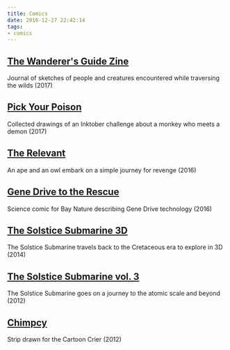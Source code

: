 ```yaml
---
title: Comics
date: 2016-12-27 22:42:14
tags:
- comics
---
```

## [The Wanderer's Guide Zine](/2017/06/21/the-wanderer-s-guide-zine)
Journal of sketches of people and creatures encountered while traversing the wilds (2017)

## [Pick Your Poison](/2017/06/21/pick-your-poison)
Collected drawings of an Inktober challenge about a monkey who meets a demon (2017)

## [The Relevant](/2017/06/21/the-relevant)
An ape and an owl embark on a simple journey for revenge (2016)

## [Gene Drive to the Rescue](/2016/12/30/gene-drive-to-the-rescue)
Science comic for Bay Nature describing Gene Drive technology (2016)

## [The Solstice Submarine 3D](/2017/06/21/the-solstice-submarine-3d)
The Solstice Submarine travels back to the Cretaceous era to explore in 3D (2014)

## [The Solstice Submarine vol. 3](/2016/12/30/the-solstice-submarine-vol-3)
The Solstice Submarine goes on a journey to the atomic scale and beyond (2012)

## [Chimpcy](/2017/04/26/chimpcy)
Strip drawn for the Cartoon Crier (2012)
